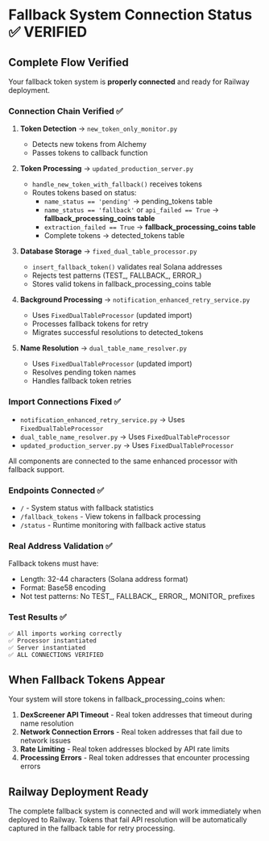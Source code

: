 # Fallback System Connection Status ✅ VERIFIED

## Complete Flow Verified

Your fallback token system is **properly connected** and ready for Railway deployment.

### Connection Chain Verified ✅

1. **Token Detection** → `new_token_only_monitor.py`
   - Detects new tokens from Alchemy
   - Passes tokens to callback function

2. **Token Processing** → `updated_production_server.py`
   - `handle_new_token_with_fallback()` receives tokens
   - Routes tokens based on status:
     - `name_status == 'pending'` → pending_tokens table
     - `name_status == 'fallback'` or `api_failed == True` → **fallback_processing_coins table**
     - `extraction_failed == True` → **fallback_processing_coins table**
     - Complete tokens → detected_tokens table

3. **Database Storage** → `fixed_dual_table_processor.py`
   - `insert_fallback_token()` validates real Solana addresses
   - Rejects test patterns (TEST_, FALLBACK_, ERROR_)
   - Stores valid tokens in fallback_processing_coins table

4. **Background Processing** → `notification_enhanced_retry_service.py`
   - Uses `FixedDualTableProcessor` (updated import)
   - Processes fallback tokens for retry
   - Migrates successful resolutions to detected_tokens

5. **Name Resolution** → `dual_table_name_resolver.py`
   - Uses `FixedDualTableProcessor` (updated import)
   - Resolves pending token names
   - Handles fallback token retries

### Import Connections Fixed ✅

- `notification_enhanced_retry_service.py` → Uses `FixedDualTableProcessor`
- `dual_table_name_resolver.py` → Uses `FixedDualTableProcessor`
- `updated_production_server.py` → Uses `FixedDualTableProcessor`

All components are connected to the same enhanced processor with fallback support.

### Endpoints Connected ✅

- `/` - System status with fallback statistics
- `/fallback_tokens` - View tokens in fallback processing  
- `/status` - Runtime monitoring with fallback active status

### Real Address Validation ✅

Fallback tokens must have:
- Length: 32-44 characters (Solana address format)
- Format: Base58 encoding
- Not test patterns: No TEST_, FALLBACK_, ERROR_, MONITOR_ prefixes

### Test Results ✅

```
✅ All imports working correctly
✅ Processor instantiated  
✅ Server instantiated
✅ ALL CONNECTIONS VERIFIED
```

## When Fallback Tokens Appear

Your system will store tokens in fallback_processing_coins when:

1. **DexScreener API Timeout** - Real token addresses that timeout during name resolution
2. **Network Connection Errors** - Real token addresses that fail due to network issues
3. **Rate Limiting** - Real token addresses blocked by API rate limits
4. **Processing Errors** - Real token addresses that encounter processing errors

## Railway Deployment Ready

The complete fallback system is connected and will work immediately when deployed to Railway. Tokens that fail API resolution will be automatically captured in the fallback table for retry processing.